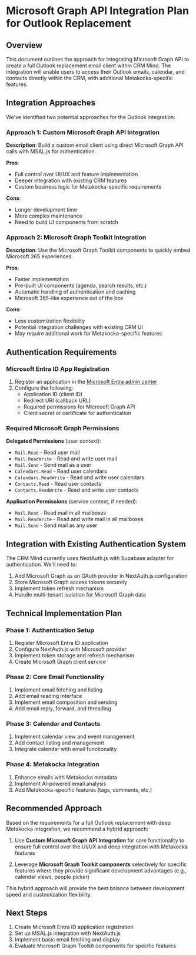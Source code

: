 # Microsoft Graph API Integration Plan for Outlook Replacement

## Overview

This document outlines the approach for integrating Microsoft Graph API to create a full Outlook replacement email client within CRM Mind. The integration will enable users to access their Outlook emails, calendar, and contacts directly within the CRM, with additional Metakocka-specific features.

## Integration Approaches

We've identified two potential approaches for the Outlook integration:

### Approach 1: Custom Microsoft Graph API Integration

**Description**: Build a custom email client using direct Microsoft Graph API calls with MSAL.js for authentication.

**Pros**:
- Full control over UI/UX and feature implementation
- Deeper integration with existing CRM features
- Custom business logic for Metakocka-specific requirements

**Cons**:
- Longer development time
- More complex maintenance
- Need to build UI components from scratch

### Approach 2: Microsoft Graph Toolkit Integration

**Description**: Use the Microsoft Graph Toolkit components to quickly embed Microsoft 365 experiences.

**Pros**:
- Faster implementation
- Pre-built UI components (agenda, search results, etc.)
- Automatic handling of authentication and caching
- Microsoft 365-like experience out of the box

**Cons**:
- Less customization flexibility
- Potential integration challenges with existing CRM UI
- May require additional work for Metakocka-specific features

## Authentication Requirements

### Microsoft Entra ID App Registration

1. Register an application in the [Microsoft Entra admin center](https://entra.microsoft.com/)
2. Configure the following:
   - Application ID (client ID)
   - Redirect URI (callback URL)
   - Required permissions for Microsoft Graph API
   - Client secret or certificate for authentication

### Required Microsoft Graph Permissions

**Delegated Permissions** (user context):
- `Mail.Read` - Read user mail
- `Mail.ReadWrite` - Read and write user mail
- `Mail.Send` - Send mail as a user
- `Calendars.Read` - Read user calendars
- `Calendars.ReadWrite` - Read and write user calendars
- `Contacts.Read` - Read user contacts
- `Contacts.ReadWrite` - Read and write user contacts

**Application Permissions** (service context, if needed):
- `Mail.Read` - Read mail in all mailboxes
- `Mail.ReadWrite` - Read and write mail in all mailboxes
- `Mail.Send` - Send mail as any user

## Integration with Existing Authentication System

The CRM Mind currently uses NextAuth.js with Supabase adapter for authentication. We'll need to:

1. Add Microsoft Graph as an OAuth provider in NextAuth.js configuration
2. Store Microsoft Graph access tokens securely
3. Implement token refresh mechanism
4. Handle multi-tenant isolation for Microsoft Graph data

## Technical Implementation Plan

### Phase 1: Authentication Setup

1. Register Microsoft Entra ID application
2. Configure NextAuth.js with Microsoft provider
3. Implement token storage and refresh mechanism
4. Create Microsoft Graph client service

### Phase 2: Core Email Functionality

1. Implement email fetching and listing
2. Add email reading interface
3. Implement email composition and sending
4. Add email reply, forward, and threading

### Phase 3: Calendar and Contacts

1. Implement calendar view and event management
2. Add contact listing and management
3. Integrate calendar with email functionality

### Phase 4: Metakocka Integration

1. Enhance emails with Metakocka metadata
2. Implement AI-powered email analysis
3. Add Metakocka-specific features (tags, comments, etc.)

## Recommended Approach

Based on the requirements for a full Outlook replacement with deep Metakocka integration, we recommend a hybrid approach:

1. Use **Custom Microsoft Graph API Integration** for core functionality to ensure full control over the UI/UX and deep integration with Metakocka features

2. Leverage **Microsoft Graph Toolkit components** selectively for specific features where they provide significant development advantages (e.g., calendar views, people picker)

This hybrid approach will provide the best balance between development speed and customization flexibility.

## Next Steps

1. Create Microsoft Entra ID application registration
2. Set up MSAL.js integration with NextAuth.js
3. Implement basic email fetching and display
4. Evaluate Microsoft Graph Toolkit components for specific features
